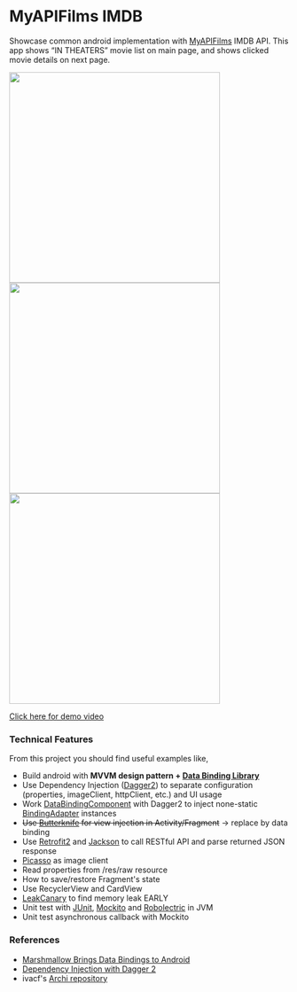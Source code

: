 # MyAPIFilms IMDB

Showcase common android implementation with [MyAPIFilms](http://api.myapifilms.com/index.do) IMDB API. This app shows “IN THEATERS” movie list on main page, and shows clicked movie details on next page.

<img height="380" src="https://github.com/rascalyen/ApiMovies/blob/master/screenshot/00.png" />
<img height="380" src="https://github.com/rascalyen/ApiMovies/blob/master/screenshot/01.png" />
<img height="380" src="https://github.com/rascalyen/ApiMovies/blob/master/screenshot/02.png" />
<br>

[Click here for demo video](http://tinyurl.com/zcpotsl)


### Technical Features
From this project you should find useful examples like,

* Build android with <b>MVVM design pattern + [Data Binding Library](https://developer.android.com/topic/libraries/data-binding/index.html)</b>
* Use Dependency Injection ([Dagger2](http://google.github.io/dagger/)) to separate configuration (properties, imageClient, httpClient, etc.) and UI usage
* Work [DataBindingComponent](https://developer.android.com/reference/android/databinding/DataBindingComponent.html) with Dagger2 to inject none-static [BindingAdapter](https://developer.android.com/reference/android/databinding/BindingAdapter.html) instances
* <s>Use [Butterknife](https://github.com/JakeWharton/butterknife) for view injection in Activity/Fragment</s> -> replace by data binding
* Use [Retrofit2](http://square.github.io/retrofit/) and [Jackson](https://github.com/FasterXML/jackson) to call RESTful API and parse returned JSON response
* [Picasso](http://square.github.io/picasso/) as image client
* Read properties from /res/raw resource
* How to save/restore Fragment's state
* Use RecyclerView and CardView
* [LeakCanary](https://github.com/square/leakcanary) to find memory leak EARLY
* Unit test with [JUnit](http://junit.org/), [Mockito](http://mockito.org/) and [Robolectric](http://robolectric.org/) in JVM
* Unit test asynchronous callback with Mockito


### References
- [Marshmallow Brings Data Bindings to Android](https://realm.io/news/data-binding-android-boyar-mount/)
- [Dependency Injection with Dagger 2](https://guides.codepath.com/android/Dependency-Injection-with-Dagger-2)
- ivacf's [Archi repository](https://github.com/ivacf/archi)
